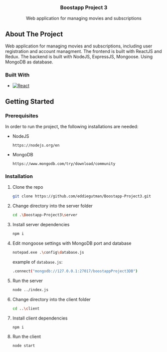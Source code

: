 <h3 align="center">Boostapp Project 3</h3>

  <p align="center">
    Web application for managing movies and subscriptions
</div>

<!-- ABOUT THE PROJECT -->
## About The Project

Web application for managing movies and subscriptions, including user registration and account managment.
The frontend is built with ReactJS and Redux.
The backend is built with NodeJS, ExpressJS, Mongoose.
Using MongoDB as database.

### Built With

* [![React][React.js]][React-url]

<!-- GETTING STARTED -->
## Getting Started

### Prerequisites

In order to run the project, the following installations are needed:
* NodeJS
  ```
  https://nodejs.org/en
  ```
* MongoDB
  ```
  https://www.mongodb.com/try/download/community
  ```

### Installation

1. Clone the repo
   ```sh
   git clone https://github.com/eddiegutman/Boostapp-Project3.git
   ```
2. Change directory into the server folder
   ```sh
   cd .\Boostapp-Project3\server
   ```
3. Install server dependencies
   ```sh
   npm i
   ```
4. Edit mongoose settings with MongoDB port and database
   ```sh
   notepad.exe .\config\database.js
   ```
   example of `database.js`:
   ```sh
   .connect("mongodb://127.0.0.1:27017/boostappProject3DB")
   ```
5. Run the server
   ```sh
   node ../index.js
   ```
6. Change directory into the client folder
   ```sh
   cd ..\client
   ```
7. Install client dependencies
   ```sh
   npm i
   ```
8. Run the client
   ```sh
   node start
   ```
   
[React.js]: https://img.shields.io/badge/React-20232A?style=for-the-badge&logo=react&logoColor=61DAFB
[React-url]: https://reactjs.org/
